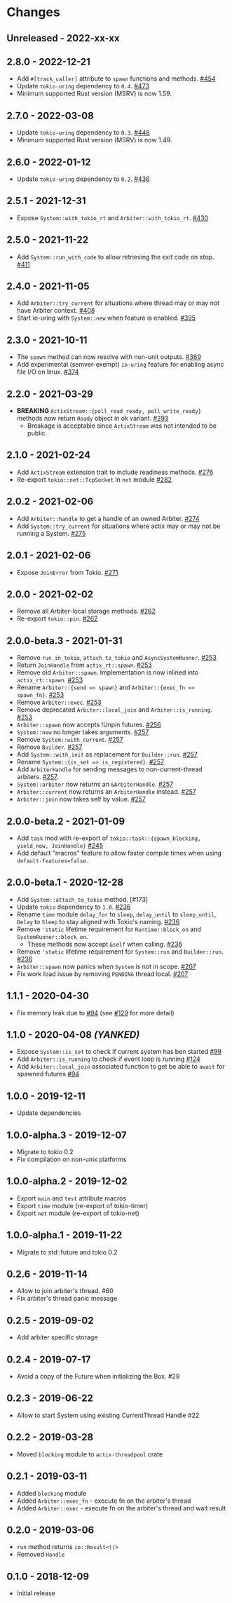 # Changes

## Unreleased - 2022-xx-xx

## 2.8.0 - 2022-12-21

- Add `#[track_caller]` attribute to `spawn` functions and methods. [#454]
- Update `tokio-uring` dependency to `0.4`. [#473]
- Minimum supported Rust version (MSRV) is now 1.59.

[#454]: https://github.com/actix/actix-net/pull/454
[#473]: https://github.com/actix/actix-net/pull/473

## 2.7.0 - 2022-03-08

- Update `tokio-uring` dependency to `0.3`. [#448]
- Minimum supported Rust version (MSRV) is now 1.49.

[#448]: https://github.com/actix/actix-net/pull/448

## 2.6.0 - 2022-01-12

- Update `tokio-uring` dependency to `0.2`. [#436]

[#436]: https://github.com/actix/actix-net/pull/436

## 2.5.1 - 2021-12-31

- Expose `System::with_tokio_rt` and `Arbiter::with_tokio_rt`. [#430]

[#430]: https://github.com/actix/actix-net/pull/430

## 2.5.0 - 2021-11-22

- Add `System::run_with_code` to allow retrieving the exit code on stop. [#411]

[#411]: https://github.com/actix/actix-net/pull/411

## 2.4.0 - 2021-11-05

- Add `Arbiter::try_current` for situations where thread may or may not have Arbiter context. [#408]
- Start io-uring with `System::new` when feature is enabled. [#395]

[#395]: https://github.com/actix/actix-net/pull/395
[#408]: https://github.com/actix/actix-net/pull/408

## 2.3.0 - 2021-10-11

- The `spawn` method can now resolve with non-unit outputs. [#369]
- Add experimental (semver-exempt) `io-uring` feature for enabling async file I/O on linux. [#374]

[#369]: https://github.com/actix/actix-net/pull/369
[#374]: https://github.com/actix/actix-net/pull/374

## 2.2.0 - 2021-03-29

- **BREAKING** `ActixStream::{poll_read_ready, poll_write_ready}` methods now return `Ready` object in ok variant. [#293]
  - Breakage is acceptable since `ActixStream` was not intended to be public.

[#293]: https://github.com/actix/actix-net/pull/293

## 2.1.0 - 2021-02-24

- Add `ActixStream` extension trait to include readiness methods. [#276]
- Re-export `tokio::net::TcpSocket` in `net` module [#282]

[#276]: https://github.com/actix/actix-net/pull/276
[#282]: https://github.com/actix/actix-net/pull/282

## 2.0.2 - 2021-02-06

- Add `Arbiter::handle` to get a handle of an owned Arbiter. [#274]
- Add `System::try_current` for situations where actix may or may not be running a System. [#275]

[#274]: https://github.com/actix/actix-net/pull/274
[#275]: https://github.com/actix/actix-net/pull/275

## 2.0.1 - 2021-02-06

- Expose `JoinError` from Tokio. [#271]

[#271]: https://github.com/actix/actix-net/pull/271

## 2.0.0 - 2021-02-02

- Remove all Arbiter-local storage methods. [#262]
- Re-export `tokio::pin`. [#262]

[#262]: https://github.com/actix/actix-net/pull/262

## 2.0.0-beta.3 - 2021-01-31

- Remove `run_in_tokio`, `attach_to_tokio` and `AsyncSystemRunner`. [#253]
- Return `JoinHandle` from `actix_rt::spawn`. [#253]
- Remove old `Arbiter::spawn`. Implementation is now inlined into `actix_rt::spawn`. [#253]
- Rename `Arbiter::{send => spawn}` and `Arbiter::{exec_fn => spawn_fn}`. [#253]
- Remove `Arbiter::exec`. [#253]
- Remove deprecated `Arbiter::local_join` and `Arbiter::is_running`. [#253]
- `Arbiter::spawn` now accepts !Unpin futures. [#256]
- `System::new` no longer takes arguments. [#257]
- Remove `System::with_current`. [#257]
- Remove `Builder`. [#257]
- Add `System::with_init` as replacement for `Builder::run`. [#257]
- Rename `System::{is_set => is_registered}`. [#257]
- Add `ArbiterHandle` for sending messages to non-current-thread arbiters. [#257].
- `System::arbiter` now returns an `&ArbiterHandle`. [#257]
- `Arbiter::current` now returns an `ArbiterHandle` instead. [#257]
- `Arbiter::join` now takes self by value. [#257]

[#253]: https://github.com/actix/actix-net/pull/253
[#254]: https://github.com/actix/actix-net/pull/254
[#256]: https://github.com/actix/actix-net/pull/256
[#257]: https://github.com/actix/actix-net/pull/257

## 2.0.0-beta.2 - 2021-01-09

- Add `task` mod with re-export of `tokio::task::{spawn_blocking, yield_now, JoinHandle}` [#245]
- Add default "macros" feature to allow faster compile times when using `default-features=false`.

[#245]: https://github.com/actix/actix-net/pull/245

## 2.0.0-beta.1 - 2020-12-28

- Add `System::attach_to_tokio` method. [#173]
- Update `tokio` dependency to `1.0`. [#236]
- Rename `time` module `delay_for` to `sleep`, `delay_until` to `sleep_until`, `Delay` to `Sleep` to stay aligned with Tokio's naming. [#236]
- Remove `'static` lifetime requirement for `Runtime::block_on` and `SystemRunner::block_on`.
  - These methods now accept `&self` when calling. [#236]
- Remove `'static` lifetime requirement for `System::run` and `Builder::run`. [#236]
- `Arbiter::spawn` now panics when `System` is not in scope. [#207]
- Fix work load issue by removing `PENDING` thread local. [#207]

[#207]: https://github.com/actix/actix-net/pull/207
[#236]: https://github.com/actix/actix-net/pull/236

## 1.1.1 - 2020-04-30

- Fix memory leak due to [#94] (see [#129] for more detail)

[#129]: https://github.com/actix/actix-net/issues/129

## 1.1.0 - 2020-04-08 _(YANKED)_

- Expose `System::is_set` to check if current system has ben started [#99]
- Add `Arbiter::is_running` to check if event loop is running [#124]
- Add `Arbiter::local_join` associated function to get be able to `await` for spawned futures [#94]

[#94]: https://github.com/actix/actix-net/pull/94
[#99]: https://github.com/actix/actix-net/pull/99
[#124]: https://github.com/actix/actix-net/pull/124

## 1.0.0 - 2019-12-11

- Update dependencies

## 1.0.0-alpha.3 - 2019-12-07

- Migrate to tokio 0.2
- Fix compilation on non-unix platforms

## 1.0.0-alpha.2 - 2019-12-02

- Export `main` and `test` attribute macros
- Export `time` module (re-export of tokio-timer)
- Export `net` module (re-export of tokio-net)

## 1.0.0-alpha.1 - 2019-11-22

- Migrate to std::future and tokio 0.2

## 0.2.6 - 2019-11-14

- Allow to join arbiter's thread. #60
- Fix arbiter's thread panic message.

## 0.2.5 - 2019-09-02

- Add arbiter specific storage

## 0.2.4 - 2019-07-17

- Avoid a copy of the Future when initializing the Box. #29

## 0.2.3 - 2019-06-22

- Allow to start System using existing CurrentThread Handle #22

## 0.2.2 - 2019-03-28

- Moved `blocking` module to `actix-threadpool` crate

## 0.2.1 - 2019-03-11

- Added `blocking` module
- Added `Arbiter::exec_fn` - execute fn on the arbiter's thread
- Added `Arbiter::exec` - execute fn on the arbiter's thread and wait result

## 0.2.0 - 2019-03-06

- `run` method returns `io::Result<()>`
- Removed `Handle`

## 0.1.0 - 2018-12-09

- Initial release
